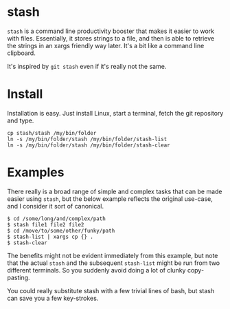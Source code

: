 stash
=====

`stash` is a command line productivity booster that makes it easier to work with
files. Essentially, it stores strings to a file, and then is able to retrieve the
strings in an xargs friendly way later. It's a bit like a command line clipboard.

It's inspired by ``git stash`` even if it's really not the same.

Install
=======

Installation is easy. Just install Linux, start a terminal, fetch the git
repository and type.

```
cp stash/stash /my/bin/folder
ln -s /my/bin/folder/stash /my/bin/folder/stash-list
ln -s /my/bin/folder/stash /my/bin/folder/stash-clear
```

Examples
========

There really is a broad range of simple and complex tasks that can be made
easier using `stash`, but the below example reflects the original use-case, and
I consider it sort of canonical.

```
$ cd /some/long/and/complex/path
$ stash file1 file2 file2
$ cd /move/to/some/other/funky/path
$ stash-list | xargs cp {} .
$ stash-clear
```

The benefits might not be evident immediately from this example, but note that
the actual `stash` and the subsequent `stash-list` might be run from two
different terminals. So you suddenly avoid doing a lot of clunky copy-pasting.

You could really substitute stash with a few trivial lines of bash, but stash
can save you a few key-strokes.
